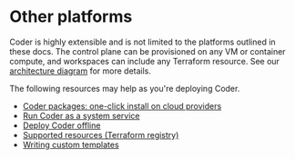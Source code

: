 # Other platforms

Coder is highly extensible and is not limited to the platforms outlined in these docs. The control plane can be provisioned on any VM or container compute, and workspaces can include any Terraform resource. See our [architecture diagram](../about/architecture.md) for more details.

The following resources may help as you're deploying Coder.

- [Coder packages: one-click install on cloud providers](https://github.com/coder/packages)
- [Run Coder as a system service](../install/packages.md)
- [Deploy Coder offline](../install/offline.md)
- [Supported resources (Terraform registry)](https://registry.terraform.io)
- [Writing custom templates](../templates/README.md)

